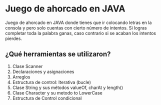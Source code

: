 # Juego de ahorcado en JAVA

Juego de ahorcado en JAVA donde tienes que ir colocando letras en la consola y pero solo cuentas con cierto número de intentos. Si logras completar toda la palabra ganas, caso contrario si se acaban los intentos pierdes.

## ¿Qué herramientas se utilizaron?

1. Clase Scanner
2. Declaraciones  y asignaciones
3. Arreglos
4. Estructura de control: Iterativa (bucle)
5. Clase String y sus métodos valueOf, charAt y length()
6. Clase Character y su metodo to LowerCase
7. Estructura de Control condicional 
